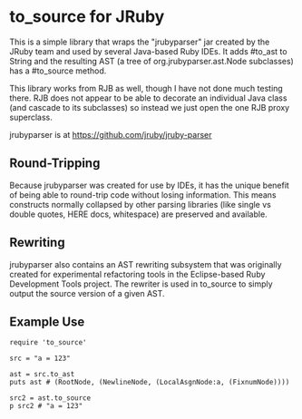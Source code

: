 to_source for JRuby
===================

This is a simple library that wraps the "jrubyparser" jar
created by the JRuby team and used by several Java-based
Ruby IDEs. It adds #to_ast to String and the resulting
AST (a tree of org.jrubyparser.ast.Node subclasses) has
a #to_source method.

This library works from RJB as well, though I have not
done much testing there. RJB does not appear to be able
to decorate an individual Java class (and cascade to its
subclasses) so instead we just open the one RJB proxy
superclass.

jrubyparser is at https://github.com/jruby/jruby-parser

Round-Tripping
--------------

Because jrubyparser was created for use by IDEs, it has
the unique benefit of being able to round-trip code without
losing information. This means constructs normally collapsed
by other parsing libraries (like single vs double quotes, 
HERE docs, whitespace) are preserved and available.

Rewriting
---------

jrubyparser also contains an AST rewriting subsystem that
was originally created for experimental refactoring tools
in the Eclipse-based Ruby Development Tools project. The
rewriter is used in to_source to simply output the source
version of a given AST.

Example Use
-----------

```
require 'to_source'

src = "a = 123"

ast = src.to_ast
puts ast # (RootNode, (NewlineNode, (LocalAsgnNode:a, (FixnumNode))))

src2 = ast.to_source
p src2 # "a = 123"
```
